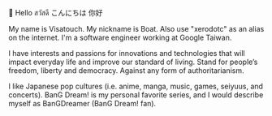 👋 Hello สวัสดี こんにちは 你好

My name is Visatouch. My nickname is Boat.
Also use "xerodotc" as an alias on the internet.
I'm a software engineer working at Google Taiwan.

I have interests and passions for innovations and technologies that will impact everyday life and improve our standard of living. Stand for people’s freedom, liberty and democracy. Against any form of authoritarianism.

I like Japanese pop cultures (i.e. anime, manga, music, games, seiyuus, and concerts).
BanG Dream! is my personal favorite series, and I would describe myself as BanGDreamer (BanG Dream! fan).
